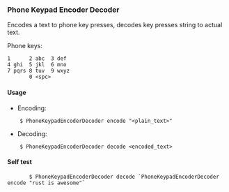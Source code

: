 ### Phone Keypad Encoder Decoder

Encodes a text to phone key presses, decodes key presses string to actual text.

Phone keys:

```
1      2 abc  3 def
4 ghi  5 jkl  6 mno
7 pqrs 8 tuv  9 wxyz
       0 <spc>
```

#### Usage
- Encoding:
```shell
    $ PhoneKeypadEncoderDecoder encode "<plain_text>"
```

- Decoding:
```shell
    $ PhoneKeypadEncoderDecoder decode <encoded_text>
```

#### Self test
    
```shell
       $ PhoneKeypadEncoderDecoder decode `PhoneKeypadEncoderDecoder encode "rust is awesome"`
```
